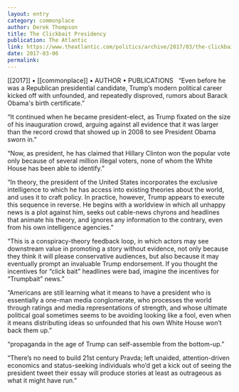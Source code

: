 ```yaml
---
layout: entry
category: commonplace
author: Derek Thompson
title: The Clickbait Presidency
publication: The Atlantic
link: https://www.theatlantic.com/politics/archive/2017/03/the-clickbait-presidency/518751/
date: 2017-03-06
permalink: 
---
```


[[2017]] • [[commonplace]] • AUTHOR • PUBLICATIONS 
 
“Even before he was a Republican presidential candidate, Trump’s modern political career kicked off with unfounded, and repeatedly disproved, rumors about Barack Obama's birth certificate.”

“It continued when he became president-elect, as Trump fixated on the size of his inauguration crowd, arguing against all evidence that it was larger than the record crowd that showed up in 2008 to see President Obama sworn in.”

“Now, as president, he has claimed that Hillary Clinton won the popular vote only because of several million illegal voters, none of whom the White House has been able to identify.”

“In theory, the president of the United States incorporates the exclusive intelligence to which he has access into existing theories about the world, and uses it to craft policy. In practice, however, Trump appears to execute this sequence in reverse. He begins with a worldview in which all unhappy news is a plot against him, seeks out cable-news chyrons and headlines that animate his theory, and ignores any information to the contrary, even from his own intelligence agencies.”

“This is a conspiracy-theory feedback loop, in which actors may see downstream value in promoting a story without evidence, not only because they think it will please conservative audiences, but also because it may eventually prompt an invaluable Trump endorsement. If you thought the incentives for “click bait” headlines were bad, imagine the incentives for “Trumpbait” news.”

“Americans are still learning what it means to have a president who is essentially a one-man media conglomerate, who processes the world through ratings and media representations of strength, and whose ultimate political goal sometimes seems to be avoiding looking like a fool, even when it means distributing ideas so unfounded that his own White House won’t back them up.”

“propaganda in the age of Trump can self-assemble from the bottom-up.”

“There’s no need to build 21st century Pravda; left unaided, attention-driven economics and status-seeking individuals who’d get a kick out of seeing the president tweet their essay will produce stories at least as outrageous as what it might have run.”

